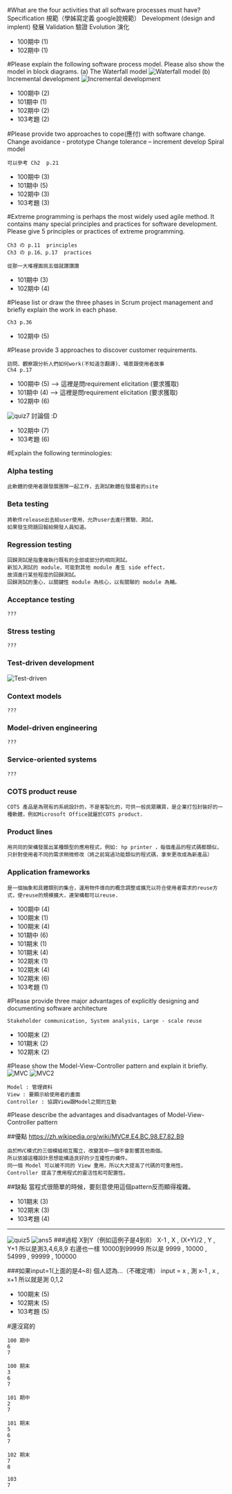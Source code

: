 #What are the four activities that all software processes must have?
	Specification	規範（學姊寫定義 google說規範）
	Development (design and implent)	發展
	Validation	驗證
	Evolution	演化

* 100期中 (1)
* 102期中 (1)


#Please explain the following software process model. Please also show the model in block diagrams.
(a)	The Waterfall model
![Waterfall model](http://imgur.com/irYmnoe.jpg)
(b) Incremental development
![Incremental development](http://imgur.com/ShUac3H.jpg)

* 100期中 (2)
* 101期中 (1)
* 102期中 (2)
* 103考題 (2)


#Please provide two approaches to cope(應付) with software change.
	Change avoidance - prototype
	Change tolerance – increment develop 
	Spiral model 

	可以參考 Ch2  p.21

* 100期中 (3)
* 101期中 (5)
* 102期中 (3)
* 103考題 (3)


#Extreme programming is perhaps the most widely used agile method. It contains many special principles and practices for software development. Please give 5 principles or practices of extreme programming.

	Ch3 の p.11  principles
	Ch3 の p.16、p.17  practices

	從那一大堆裡面挑五個就讚讚讚


* 101期中 (3)
* 102期中 (4)


#Please list or draw the three phases in Scrum project management and briefly explain the work in each phase.

	Ch3 p.36

* 102期中 (5)


#Please provide 3 approaches to discover customer requirements.

	訪問、觀察跟分析人們如何work(不知道怎翻譯)、場景跟使用者故事
	Ch4 p.17

* 100期中 (5) --> 這裡是問requirement elicitation (要求獲取)
* 101期中 (4) --> 這裡是問requirement elicitation (要求獲取)
* 102期中 (6)



![quiz7](http://imgur.com/12YG6PN.jpg)
	討論個 :D

* 102期中 (7)
* 103考題 (6)


#Explain the following terminologies: 
### Alpha testing
	此軟體的使用者跟發展團隊一起工作，去測試軟體在發展者的site

### Beta testing
	將軟件release出去給user使用，允許user去進行實驗、測試，
	如果發生問題回報給開發人員知道。

### Regression testing
	回歸測試是指重複執行既有的全部或部分的相同測試。
	新加入測試的 module，可能對其他 module 產生 side effect，
	故須進行某些程度的回歸測試。
	回歸測試的重心，以關鍵性 module 為核心，以有關聯的 module 為輔。 

### Acceptance testing
	???

### Stress testing
	???

### Test-driven development
![Test-driven](http://imgur.com/k9GYOoM.jpg)

### Context models
	???

### Model-driven engineering
	???

### Service-oriented systems
	???

### COTS product reuse
	COTS 產品是為現有的系統設計的，不是客製化的，可供一般民眾購買，是企業打包封裝好的一種軟體，例如Microsoft Office就屬於COTS product. 

### Product lines
	用共同的架構發展出某種類型的應用程式，例如: hp printer ，每個產品的程式碼都類似，只針對使用者不同的需求稍微修改（將之前寫過功能類似的程式碼，拿來更改成為新產品）

###	Application frameworks
	是一個抽象和具體類別的集合，運用物件導向的概念調整或擴充以符合使用者需求的reuse方式，使reuse的規模擴大，連架構都可以reuse.


* 100期中 (4)
* 100期末 (1)
* 100期末 (4)
* 101期中 (6)
* 101期末 (1)
* 101期末 (4)
* 102期末 (1)
* 102期末 (4)
* 102期末 (6)
* 103考題 (1)


#Please provide three major advantages of explicitly designing and documenting software architecture
	
	Stakeholder communication, System analysis, Large - scale reuse

* 100期末 (2)
* 101期末 (2)
* 102期末 (2)


#Please show the Model-View-Controller pattern and explain it briefly.
![MVC](http://imgur.com/wmZ3Fto.jpg)
![MVC2](http://imgur.com/099t4jl.jpg)

	Model : 管理資料
	View : 要顯示給使用者的畫面
	Controller : 協調View跟Model之間的互動


#Please describe the advantages and disadvantages of Model-View-Controller pattern

##優點
	https://zh.wikipedia.org/wiki/MVC#.E4.BC.98.E7.82.B9

	由於MVC模式的三個模組相互獨立，改變其中一個不會影響其他兩個。
	所以依據這種設計思想能構造良好的少互擾性的構件。
	同一個 Model 可以被不同的 View 重用，所以大大提高了代碼的可重用性。
	Controller 提高了應用程式的靈活性和可配置性。

##缺點
	當程式很簡單的時候，要刻意使用這個pattern反而顯得複雜。


* 101期末 (3)
* 102期末 (3)
* 103考題 (4)

----------------------

![quiz5](http://imgur.com/RCkKMTy.jpg)
![ans5](http://imgur.com/1X4qFmo.jpg)
###過程
	X到Y（例如這例子是4到8）
	X-1 , X , (X+Y)/2 , Y , Y+1
	所以是測3,4,6,8,9
	右邊也一樣
	10000到99999
	所以是
	9999 , 10000 , 54999 , 99999 , 100000

###如果input=1(上面的是4~8)
	個人認為...（不確定唷）
	input = x , 測 x-1 , x , x+1
	所以就是測 0,1,2 

* 100期末 (5)
* 102期末 (5)
* 103考題 (5)


#還沒寫的

	100 期中 
	6
	7

	100 期末
	3
	6
	7

	101 期中
	2
	7

	101 期末
	5
	6
	7

	102 期末
	7
	8

	103
	7

